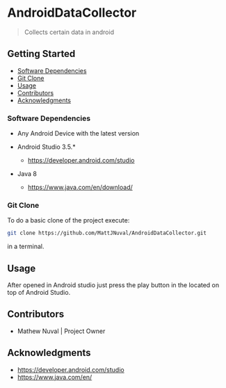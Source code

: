 # AndroidDataCollector

> Collects certain data in android

## Getting Started

* [Software Dependencies](#Software-Dependencies)
* [Git Clone](#Git-Clone)
* [Usage](#Usage)
* [Contributors](#Contributors)
* [Acknowledgments](#Acknowledgments)

### Software Dependencies

* Any Android Device with the latest version

* Android Studio 3.5.*
  
  * https://developer.android.com/studio

* Java 8
  
  * https://www.java.com/en/download/

### Git Clone
To do a basic clone of the project execute:
```bash
git clone https://github.com/MattJNuval/AndroidDataCollector.git
```
in a terminal.

## Usage
After opened in Android studio just press the play button in the located on top of Android Studio.

## Contributors
* Mathew Nuval | Project Owner

## Acknowledgments
* https://developer.android.com/studio
* https://www.java.com/en/
